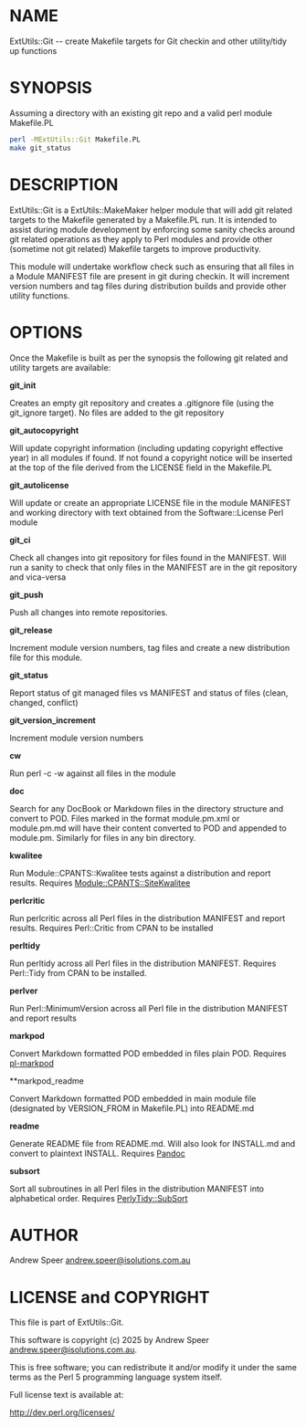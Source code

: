 
# NAME

ExtUtils::Git -- create Makefile targets for Git checkin and other utility/tidy up functions

# SYNOPSIS

Assuming a directory with an existing git repo and a valid perl module Makefile.PL

```bash
perl -MExtUtils::Git Makefile.PL
make git_status
```

# DESCRIPTION

ExtUtils::Git is a ExtUtils::MakeMaker helper module that will add git related targets to the
Makefile generated by a Makefile.PL run.  It is intended to assist during module development by
enforcing some sanity checks around git related operations as they apply to Perl modules and
provide other (sometime not git related) Makefile targets to improve productivity.

This module will undertake workflow check such as ensuring that all files in a Module MANIFEST file
are present in git during checkin.  It will increment version numbers and tag files during
distribution builds and provide other utility functions.

# OPTIONS

Once the Makefile is built as per the synopsis the following git related and utility targets are available:

**git_init**

Creates an empty git repository and creates a .gitignore file (using the git_ignore target). No files are added to the git repository

**git_autocopyright**

Will update copyright information (including updating copyright effective year) in all modules if found. If not found a copyright notice will be inserted at the top of the file derived from the LICENSE field in the Makefile.PL

**git_autolicense**

Will update or create an appropriate LICENSE file in the module MANIFEST and working directory with text obtained from the Software::License Perl module

**git_ci**

Check all changes into git repository for files found in the MANIFEST. Will run a sanity to check that only files in the MANIFEST are in the git repository and vica-versa

**git_push**

Push all changes into remote repositories.

**git_release**

Increment module version numbers, tag files and create a new distribution file for this module.

**git_status**

Report status of git managed files vs MANIFEST and status of files (clean, changed, conflict)

**git_version_increment**

Increment module version numbers

**cw**

Run perl -c -w against all files in the module

**doc**

Search for any DocBook or Markdown files in the directory structure and convert to POD. Files marked in the format module.pm.xml or module.pm.md will have their content converted to POD and appended to module.pm. Similarly for files in any bin directory.

**kwalitee**

Run Module::CPANTS::Kwalitee tests against a distribution and report results. Requires [Module::CPANTS::SiteKwalitee](https://github.com/cpants/Module-CPANTS-SiteKwalitee)

**perlcritic**

Run perlcritic across all Perl files in the distribution MANIFEST and report results. Requires
Perl::Critic from CPAN to be installed

**perltidy**

Run perltidy across all Perl files in the distribution MANIFEST. Requires Perl::Tidy from CPAN to
be installed.

**perlver**

Run Perl::MinimumVersion across all Perl file in the distribution MANIFEST and report results

**markpod**

Convert Markdown formatted POD embedded in files plain POD. Requires [pl-markpod](https://github.com/aspeer/pl-markpod)

**markpod_readme

Convert Markdown formatted POD embedded in main module file (designated by VERSION_FROM in
Makefile.PL) into README.md

**readme**

Generate README file from README.md. Will also look for INSTALL.md and convert to plaintext
INSTALL. Requires [Pandoc](https://pandoc.org)

**subsort**

Sort all subroutines in all Perl files in the distribution MANIFEST into alphabetical order.
Requires [PerlyTidy::SubSort](https://github.com/aspeer/pm-PerlTidy-SubSort)

# AUTHOR

Andrew Speer <andrew.speer@isolutions.com.au>

# LICENSE and COPYRIGHT

This file is part of ExtUtils::Git.

This software is copyright (c) 2025 by Andrew Speer <andrew.speer@isolutions.com.au>.

This is free software; you can redistribute it and/or modify it under
the same terms as the Perl 5 programming language system itself.

Full license text is available at:

<http://dev.perl.org/licenses/>


